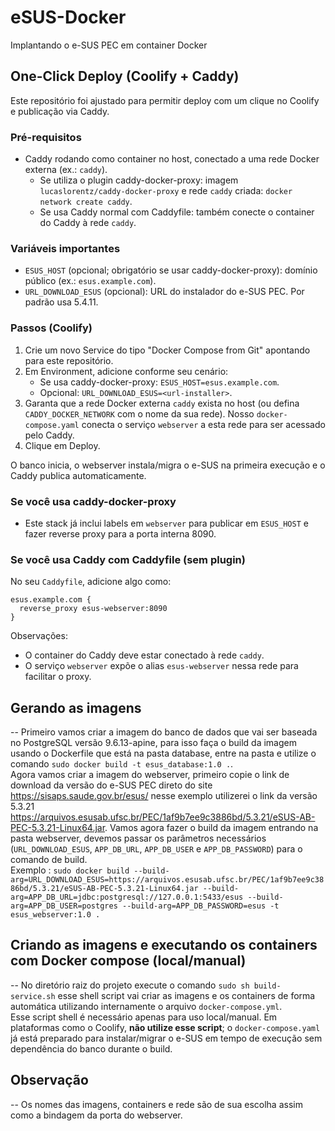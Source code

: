 # eSUS-Docker
Implantando o e-SUS PEC em container Docker

## One-Click Deploy (Coolify + Caddy)

Este repositório foi ajustado para permitir deploy com um clique no Coolify e publicação via Caddy.

### Pré-requisitos

- Caddy rodando como container no host, conectado a uma rede Docker externa (ex.: `caddy`).
  - Se utiliza o plugin caddy-docker-proxy: imagem `lucaslorentz/caddy-docker-proxy` e rede `caddy` criada: `docker network create caddy`.
  - Se usa Caddy normal com Caddyfile: também conecte o container do Caddy à rede `caddy`.

### Variáveis importantes

- `ESUS_HOST` (opcional; obrigatório se usar caddy-docker-proxy): domínio público (ex.: `esus.example.com`).
- `URL_DOWNLOAD_ESUS` (opcional): URL do instalador do e-SUS PEC. Por padrão usa 5.4.11.

### Passos (Coolify)

1. Crie um novo Service do tipo "Docker Compose from Git" apontando para este repositório.
2. Em Environment, adicione conforme seu cenário:
   - Se usa caddy-docker-proxy: `ESUS_HOST=esus.example.com`.
   - Opcional: `URL_DOWNLOAD_ESUS=<url-installer>`.
3. Garanta que a rede Docker externa `caddy` exista no host (ou defina `CADDY_DOCKER_NETWORK` com o nome da sua rede). Nosso `docker-compose.yaml` conecta o serviço `webserver` a esta rede para ser acessado pelo Caddy.
4. Clique em Deploy.

O banco inicia, o webserver instala/migra o e-SUS na primeira execução e o Caddy publica automaticamente.

### Se você usa caddy-docker-proxy

- Este stack já inclui labels em `webserver` para publicar em `ESUS_HOST` e fazer reverse proxy para a porta interna 8090.

### Se você usa Caddy com Caddyfile (sem plugin)

No seu `Caddyfile`, adicione algo como:

```
esus.example.com {
  reverse_proxy esus-webserver:8090
}
```

Observações:

- O container do Caddy deve estar conectado à rede `caddy`.
- O serviço `webserver` expõe o alias `esus-webserver` nessa rede para facilitar o proxy.

## Gerando as imagens
--
Primeiro vamos criar a imagem do banco de dados que vai ser baseada no PostgreSQL versão 9.6.13-apine, para isso faça o build da imagem usando o Dockerfile que está na pasta database, entre na pasta e utilize o comando ```sudo docker build -t esus_database:1.0 .```.<br/>
Agora vamos criar a imagem do webserver, primeiro copie o link de download da versão do e-SUS PEC direto do site https://sisaps.saude.gov.br/esus/ nesse exemplo utilizerei o link da versão 5.3.21 https://arquivos.esusab.ufsc.br/PEC/1af9b7ee9c3886bd/5.3.21/eSUS-AB-PEC-5.3.21-Linux64.jar.
Vamos agora fazer o build da imagem entrando na pasta webserver, devemos passar os parâmetros necessários  (```URL_DOWNLOAD_ESUS```, ```APP_DB_URL```, ```APP_DB_USER``` e ```APP_DB_PASSWORD```) para o comando de build.<br/>Exemplo : ```sudo docker build --build-arg=URL_DOWNLOAD_ESUS=https://arquivos.esusab.ufsc.br/PEC/1af9b7ee9c3886bd/5.3.21/eSUS-AB-PEC-5.3.21-Linux64.jar --build-arg=APP_DB_URL=jdbc:postgresql://127.0.0.1:5433/esus --build-arg=APP_DB_USER=postgres --build-arg=APP_DB_PASSWORD=esus -t esus_webserver:1.0 .```<br/>

## Criando as imagens e executando os containers com Docker compose (local/manual)
--
No diretório raiz do projeto execute o comando ``sudo sh build-service.sh`` esse shell script vai criar as imagens e os containers de forma automática utilizando internamente o arquivo ``docker-compose.yml``.<br/>
Esse script shell é necessário apenas para uso local/manual. Em plataformas como o Coolify, **não utilize esse script**; o `docker-compose.yaml` já está preparado para instalar/migrar o e-SUS em tempo de execução sem dependência do banco durante o build.

## Observação
--
Os nomes das imagens, containers e rede são de sua escolha assim como a bindagem da porta do webserver.
